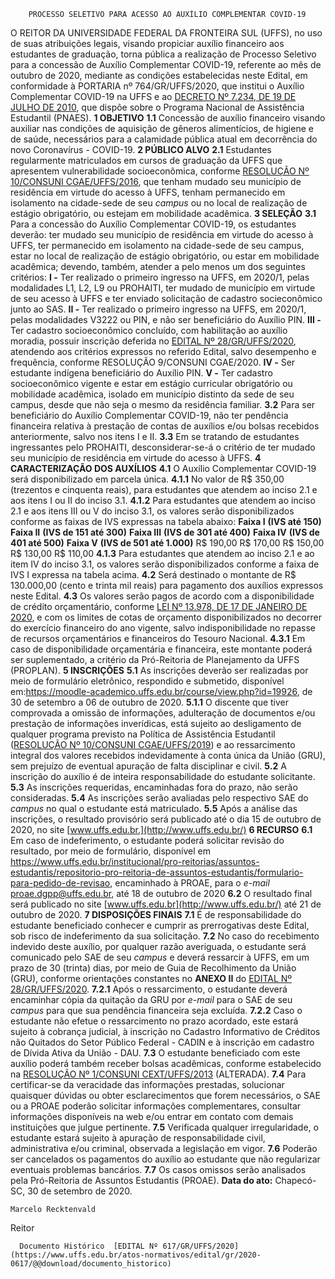         PROCESSO SELETIVO PARA ACESSO AO AUXÍLIO COMPLEMENTAR COVID-19  

 O REITOR DA UNIVERSIDADE FEDERAL DA FRONTEIRA SUL (UFFS), no uso de suas atribuições legais, visando propiciar auxílio financeiro aos estudantes de graduação, torna pública a realização de Processo Seletivo para a concessão de Auxílio Complementar COVID-19, referente ao mês de outubro de 2020, mediante as condições estabelecidas neste Edital, em conformidade à PORTARIA nº 764/GR/UFFS/2020, que institui o Auxílio Complementar COVID-19 na UFFS e ao [DECRETO Nº 7.234, DE 19 DE JULHO DE 2010](http://www.planalto.gov.br/ccivil_03/_ato2007-2010/2010/decreto/d7234.htm), que dispõe sobre o Programa Nacional de Assistência Estudantil (PNAES).  **1 OBJETIVO** **1.1**  Concessão de auxílio financeiro visando auxiliar nas condições de aquisição de gêneros alimentícios, de higiene e de saúde, necessários para a calamidade pública atual em decorrência do novo Coronavírus - COVID-19.  **2 PÚBLICO ALVO** **2.1**  Estudantes regularmente matriculados em cursos de graduação da UFFS que apresentem vulnerabilidade socioeconômica, conforme [RESOLUÇÃO Nº 10/CONSUNI CGAE/UFFS/2016](https://www.uffs.edu.br/atos-normativos/resolucao/consunicgae/2016-0010), que tenham mudado seu município de residência em virtude do acesso à UFFS, tenham permanecido em isolamento na cidade-sede de seu *campus*  ou no local de realização de estágio obrigatório, ou estejam em mobilidade acadêmica.  **3 SELEÇÃO** **3.1**  Para a concessão do Auxílio Complementar COVID-19, os estudantes deverão: ter mudado seu município de residência em virtude do acesso à UFFS, ter permanecido em isolamento na cidade-sede de seu campus, estar no local de realização de estágio obrigatório, ou estar em mobilidade acadêmica; devendo, também, atender a pelo menos um dos seguintes critérios: **I -**  Ter realizado o primeiro ingresso na UFFS, em 2020/1, pelas modalidades L1, L2, L9 ou PROHAITI, ter mudado de município em virtude de seu acesso à UFFS e ter enviado solicitação de cadastro socieconômico junto ao SAS. **II -**  Ter realizado o primeiro ingresso na UFFS, em 2020/1, pelas modalidades V3222 ou PIN, e não ser beneficiário do Auxílio PIN. **III -**  Ter cadastro socioeconômico concluído, com habilitação ao auxílio moradia, possuir inscrição deferida no [EDITAL Nº 28/GR/UFFS/2020](https://www.uffs.edu.br/atos-normativos/edital/gr/2020-0028), atendendo aos critérios expressos no referido Edital, salvo desempenho e frequência, conforme RESOLUÇÃO 9/CONSUNI CGAE/2020. **IV -**  Ser estudante indígena beneficiário do Auxílio PIN. **V -**  Ter cadastro socioeconômico vigente e estar em estágio curricular obrigatório ou mobilidade acadêmica, isolado em município distinto da sede de seu campus, desde que não seja o mesmo da residência familiar. **3.2**  Para ser beneficiário do Auxílio Complementar COVID-19, não ter pendência financeira relativa à prestação de contas de auxílios e/ou bolsas recebidos anteriormente, salvo nos itens I e II. **3.3**  Em se tratando de estudantes ingressantes pelo PROHAITI, desconsiderar-se-á o critério de ter mudado seu município de residência em virtude do acesso à UFFS.  **4 CARACTERIZAÇÃO DOS AUXÍLIOS** **4.1**  O Auxílio Complementar COVID-19 será disponibilizado em parcela única. **4.1.1**  No valor de R$ 350,00 (trezentos e cinquenta reais), para estudantes que atendem ao inciso 2.1 e aos itens I ou II do inciso 3.1. **4.1.2**  Para estudantes que atendem ao inciso 2.1 e aos itens III ou V do inciso 3.1, os valores serão disponibilizados conforme as faixas de IVS expressas na tabela abaixo:     **Faixa I** **(IVS até 150)**   **Faixa II** **(IVS de 151 até 300)**   **Faixa III** **(IVS de 301 até 400)**   **Faixa IV** **(IVS de 401 até 500)**   **Faixa V** **(IVS de 501 até 1.000)**     R$ 190,00   R$ 170,00   R$ 150,00   R$ 130,00   R$ 110,00     **4.1.3**  Para estudantes que atendem ao inciso 2.1 e ao item IV do inciso 3.1, os valores serão disponibilizados conforme a faixa de IVS I expressa na tabela acima. **4.2**  Será destinado o montante de R$ 130.000,00 (cento e trinta mil reais) para pagamento dos auxílios expressos neste Edital. **4.3**  Os valores serão pagos de acordo com a disponibilidade de crédito orçamentário, conforme [LEI Nº 13.978, DE 17 DE JANEIRO DE 2020](http://www.planalto.gov.br/ccivil_03/_Ato2019-2022/2020/Lei/L13978.htm), e com os limites de cotas de orçamento disponibilizados no decorrer do exercício financeiro do ano vigente, salvo indisponibilidade no repasse de recursos orçamentários e financeiros do Tesouro Nacional. **4.3.1**  Em caso de disponibilidade orçamentária e financeira, este montante poderá ser suplementado, a critério da Pró-Reitoria de Planejamento da UFFS (PROPLAN).  **5 INSCRIÇÕES** **5.1**  As inscrições deverão ser realizadas por meio de formulário eletrônico, respondido e submetido, disponível em:https://moodle-academico.uffs.edu.br/course/view.php?id=19926, de 30 de setembro a 06 de outubro de 2020. **5.1.1**  O discente que tiver comprovada a omissão de informações, adulteração de documentos e/ou prestação de informações inverídicas, está sujeito ao desligamento de qualquer programa previsto na Política de Assistência Estudantil ([RESOLUÇÃO Nº 10/CONSUNI CGAE/UFFS/2019](https://www.uffs.edu.br/atos-normativos/resolucao/consunicgae/2019-0010)) e ao ressarcimento integral dos valores recebidos indevidamente à conta única da União (GRU), sem prejuízo de eventual apuração de falta disciplinar e civil. **5.2**  A inscrição do auxílio é de inteira responsabilidade do estudante solicitante. **5.3**  As inscrições requeridas, encaminhadas fora do prazo, não serão consideradas. **5.4**  As inscrições serão avaliadas pelo respectivo SAE do *campus*  no qual o estudante está matriculado. **5.5**  Após a análise das inscrições, o resultado provisório será publicado até o dia 15 de outubro de 2020, no site [www.uffs.edu.br.](http://www.uffs.edu.br/)  **6 RECURSO** **6.1**  Em caso de indeferimento, o estudante poderá solicitar revisão do resultado, por meio de formulário, disponível em <https://www.uffs.edu.br/institucional/pro-reitorias/assuntos-estudantis/repositorio-pro-reitoria-de-assuntos-estudantis/formulario-para-pedido-de-revisao>, encaminhado à PROAE, para o *e-mail*  proae.dgpp@uffs.edu.br, até 18 de outubro de 2020 **6.2**  O resultado final será publicado no site [www.uffs.edu.br](http://www.uffs.edu.br/) até 21 de outubro de 2020.  **7 DISPOSIÇÕES FINAIS** **7.1**  É de responsabilidade do estudante beneficiado conhecer e cumprir as prerrogativas deste Edital, sob risco de indeferimento da sua solicitação. **7.2**  No caso do recebimento indevido deste auxílio, por qualquer razão averiguada, o estudante será comunicado pelo SAE de seu *campus*  e deverá ressarcir à UFFS, em um prazo de 30 (trinta) dias, por meio de Guia de Recolhimento da União (GRU), conforme orientações constantes no **ANEXO II**  do [EDITAL Nº 28/GR/UFFS/2020](https://www.uffs.edu.br/atos-normativos/edital/gr/2020-0028). **7.2.1**  Após o ressarcimento, o estudante deverá encaminhar cópia da quitação da GRU por *e-mail*  para o SAE de seu *campus*  para que sua pendência financeira seja excluída. **7.2.2**  Caso o estudante não efetue o ressarcimento no prazo acordado, este estará sujeito à cobrança judicial, à inscrição no Cadastro Informativo de Créditos não Quitados do Setor Público Federal - CADIN e à inscrição em cadastro de Dívida Ativa da União - DAU. **7.3**  O estudante beneficiado com este auxílio poderá também receber bolsas acadêmicas, conforme estabelecido na [RESOLUÇÃO Nº 1/CONSUNI CEXT/UFFS/2013](https://www.uffs.edu.br/atos-normativos/resolucao/consunicext/2013-0001) (ALTERADA). **7.4**  Para certificar-se da veracidade das informações prestadas, solucionar quaisquer dúvidas ou obter esclarecimentos que forem necessários, o SAE ou a PROAE poderão solicitar informações complementares, consultar informações disponíveis na web e/ou entrar em contato com demais instituições que julgue pertinente. **7.5**  Verificada qualquer irregularidade, o estudante estará sujeito à apuração de responsabilidade civil, administrativa e/ou criminal, observada a legislação em vigor. **7.6**  Poderão ser cancelados os pagamentos do auxílio ao estudante que não regularizar eventuais problemas bancários. **7.7**  Os casos omissos serão analisados pela Pró-Reitoria de Assuntos Estudantis (PROAE).        **Data do ato:** Chapecó-SC, 30 de setembro de 2020.   
 

    Marcelo Recktenvald   
 Reitor 

      Documento Histórico  [EDITAL Nº 617/GR/UFFS/2020](https://www.uffs.edu.br/atos-normativos/edital/gr/2020-0617/@@download/documento_historico)     
      